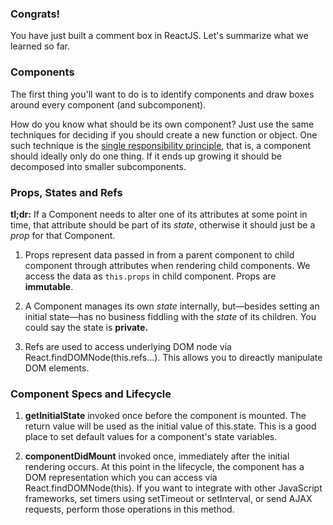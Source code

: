 ### Congrats!

You have just built a comment box in ReactJS. Let's summarize what we learned so far.

### Components

The first thing you'll want to do is to identify components and draw boxes around every component (and subcomponent).

How do you know what should be its own component? Just use the same techniques for deciding if you should create a new function or object. 
One such technique is the <a href="http://en.wikipedia.org/wiki/Single_responsibility_principle" target="_blank">single responsibility principle</a>, 
that is, a component should ideally only do one thing. If it ends up growing it should be decomposed into smaller subcomponents.

### Props, States and Refs

**tl;dr:** If a Component needs to alter one of its attributes at some point in time, that attribute should be part of its _state_, 
otherwise it should just be a _prop_ for that Component.

1. Props represent data passed in from a parent component to child component through attributes when rendering child components. 
We access the data as `this.props` in child component. Props are **immutable**.  

2. A Component manages its own _state_ internally, but—besides setting an initial state—has no business fiddling with the _state_ of its children. 
You could say the state is **private.**

3. Refs are used to access underlying DOM node via React.findDOMNode(this.refs...). This allows you to direactly manipulate DOM elements.

### Component Specs and Lifecycle

1. **getInitialState** invoked once before the component is mounted. The return value will be used as the initial value of this.state. This is a good 
place to set default values for a component's state variables.

2. **componentDidMount** invoked once, immediately after the initial rendering occurs. 
At this point in the lifecycle, the component has a DOM representation which you can access via React.findDOMNode(this). 
If you want to integrate with other JavaScript frameworks, set timers using setTimeout or setInterval, or send AJAX requests, 
perform those operations in this method.

